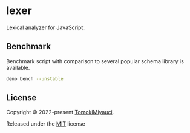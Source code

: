 # lexer

Lexical analyzer for JavaScript.

## Benchmark

Benchmark script with comparison to several popular schema library is available.

```bash
deno bench --unstable
```

## License

Copyright © 2022-present [TomokiMiyauci](https://github.com/TomokiMiyauci).

Released under the [MIT](./LICENSE) license
